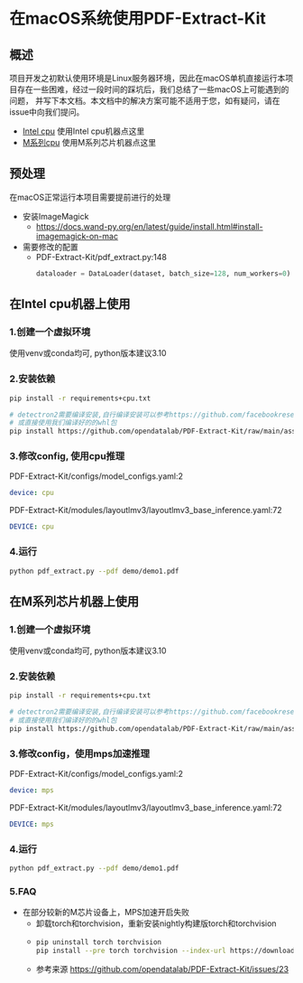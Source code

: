 # 在macOS系统使用PDF-Extract-Kit

## 概述

项目开发之初默认使用环境是Linux服务器环境，因此在macOS单机直接运行本项目存在一些困难，经过一段时间的踩坑后，我们总结了一些macOS上可能遇到的问题，
并写下本文档。本文档中的解决方案可能不适用于您，如有疑问，请在issue中向我们提问。

- [Intel cpu](#在Intel-cpu机器上使用)  使用Intel cpu机器点这里
- [M系列cpu](#在M系列芯片机器上使用)  使用M系列芯片机器点这里

## 预处理

在macOS正常运行本项目需要提前进行的处理
- 安装ImageMagick
  - https://docs.wand-py.org/en/latest/guide/install.html#install-imagemagick-on-mac
- 需要修改的配置
  - PDF-Extract-Kit/pdf_extract.py:148 
    ```python
    dataloader = DataLoader(dataset, batch_size=128, num_workers=0)
    ```


## 在Intel cpu机器上使用

### 1.创建一个虚拟环境

使用venv或conda均可, python版本建议3.10

### 2.安装依赖

```bash
pip install -r requirements+cpu.txt

# detectron2需要编译安装,自行编译安装可以参考https://github.com/facebookresearch/detectron2/issues/5114
# 或直接使用我们编译好的的whl包
pip install https://github.com/opendatalab/PDF-Extract-Kit/raw/main/assets/whl/detectron2-0.6-cp310-cp310-macosx_10_9_universal2.whl
```

### 3.修改config, 使用cpu推理

PDF-Extract-Kit/configs/model_configs.yaml:2
```yaml
device: cpu
```
PDF-Extract-Kit/modules/layoutlmv3/layoutlmv3_base_inference.yaml:72
```yaml
DEVICE: cpu
```

### 4.运行

```bash
python pdf_extract.py --pdf demo/demo1.pdf
```


## 在M系列芯片机器上使用

### 1.创建一个虚拟环境

使用venv或conda均可, python版本建议3.10

### 2.安装依赖

```bash
pip install -r requirements+cpu.txt

# detectron2需要编译安装,自行编译安装可以参考https://github.com/facebookresearch/detectron2/issues/5114
# 或直接使用我们编译好的的whl包
pip install https://github.com/opendatalab/PDF-Extract-Kit/raw/main/assets/whl/detectron2-0.6-cp310-cp310-macosx_11_0_arm64.whl
```

### 3.修改config，使用mps加速推理

PDF-Extract-Kit/configs/model_configs.yaml:2
```yaml
device: mps
```
PDF-Extract-Kit/modules/layoutlmv3/layoutlmv3_base_inference.yaml:72
```yaml
DEVICE: mps
```

### 4.运行

```bash
python pdf_extract.py --pdf demo/demo1.pdf
```

### 5.FAQ
- 在部分较新的M芯片设备上，MPS加速开启失败
  - 卸载torch和torchvision，重新安装nightly构建版torch和torchvision
  - ```bash
    pip uninstall torch torchvision
    pip install --pre torch torchvision --index-url https://download.pytorch.org/whl/nightly/cpu
    ```
  - 参考来源 https://github.com/opendatalab/PDF-Extract-Kit/issues/23